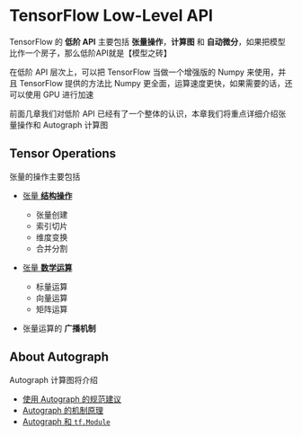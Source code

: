 # TensorFlow Low-Level API

TensorFlow 的 **低阶 API** 主要包括 **张量操作**，**计算图** 和 **自动微分**，如果把模型比作一个房子，那么低阶API就是【模型之砖】

在低阶 API 层次上，可以把 TensorFlow 当做一个增强版的 Numpy 来使用，并且 TensorFlow 提供的方法比 Numpy 更全面，运算速度更快，如果需要的话，还可以使用 GPU 进行加速

前面几章我们对低阶 API 已经有了一个整体的认识，本章我们将重点详细介绍张量操作和 Autograph 计算图

## Tensor Operations

张量的操作主要包括

- [张量 **结构操作**](./c03-01-structural-operations-of-the-tensor.md)
    - 张量创建
    - 索引切片
    - 维度变换
    - 合并分割

- [张量 **数学运算**](./c03-02-mathematical-operations-of-the-tensor.md)
    - 标量运算
    - 向量运算
    - 矩阵运算

- 张量运算的 **广播机制**

## About Autograph

Autograph 计算图将介绍

- [使用 Autograph 的规范建议](./c03-03-rules-of-using-the-autograph.md)
- [Autograph 的机制原理](./c03-04-mechanisms-of-the-autograph.md)
- [Autograph 和 `tf.Module`](./c03-05-autograph-and-tf.Module.md)
